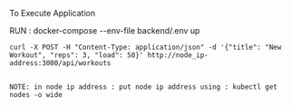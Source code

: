 To Execute Application 

RUN : docker-compose --env-file backend/.env up


```shell
curl -X POST -H "Content-Type: application/json" -d '{"title": "New Workout", "reps": 3, "load": 50}' http://node_ip-address:3000/api/workouts


NOTE: in node ip address : put node ip address using : kubectl get nodes -o wide
```